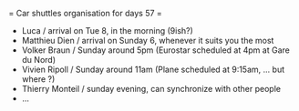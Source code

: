 = Car shuttles organisation for days 57 =

 * Luca / arrival on Tue 8, in the morning (9ish?)
 * Matthieu Dien / arrival on Sunday 6, whenever it suits you the most
 * Volker Braun / Sunday around 5pm (Eurostar scheduled at 4pm at Gare du Nord)
 * Vivien Ripoll / Sunday around 11am (Plane scheduled at 9:15am, ... but where ?)
 * Thierry Monteil / sunday evening, can synchronize with other people
 * ...
